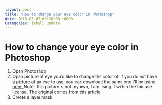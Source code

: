 ```yaml
---
layout: post
title: "How to change your eye color in Photoshop"
date: 2018-03-07 03:20:00 +0000
Categories: jekyll update
---
```


How to change your eye color in Photoshop
=========================================

1. Open Photoshop
2. Open picture of eye you'd like to change the color of.
    If you do not have a picture of an eye to use, you can download the same one I'll be using <a href="/Images/eyeToRecolor.jpg" download="EyePicture">here. </a> Note- this picture is not my own, I am using it within the fair use license. The original comes from <a href="https://www.rdmag.com/article/2017/02/new-research-shows-zika-can-damage-eyes">this article.</a>
3. Create a layer mask
